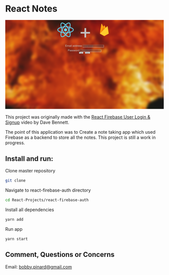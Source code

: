 # React Notes

![Current UI](Current_UI.png)

This project was originally made with the [React Firebase User Login & Signup](https://youtu.be/r4EsP6rovwk) video by Dave Bennett.

The point of this application was to Create a note taking app which used Firebase as a backend to store all the notes. This project is still a work in progress.

## Install and run:
Clone master repository
```sh
git clone 
```

Navigate to react-firebase-auth directory
```sh
cd React-Projects/react-firebase-auth
```

Install all dependencies
```sh
yarn add
```

Run app
```sh
yarn start
```

## Comment, Questions or Concerns
Email: bobby.pinard@gmail.com